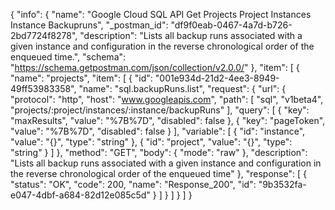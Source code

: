 {
  "info": {
    "name": "Google Cloud SQL API Get Projects Project Instances Instance Backupruns",
    "_postman_id": "df9f0eab-0467-4a7d-b726-2bd7724f8278",
    "description": "Lists all backup runs associated with a given instance and configuration in the reverse chronological order of the enqueued time.",
    "schema": "https://schema.getpostman.com/json/collection/v2.0.0/"
  },
  "item": [
    {
      "name": "projects",
      "item": [
        {
          "id": "001e934d-21d2-4ee3-8949-49ff53983358",
          "name": "sql.backupRuns.list",
          "request": {
            "url": {
              "protocol": "http",
              "host": "www.googleapis.com",
              "path": [
                "sql",
                "v1beta4",
                "projects/:project/instances/:instance/backupRuns"
              ],
              "query": [
                {
                  "key": "maxResults",
                  "value": "%7B%7D",
                  "disabled": false
                },
                {
                  "key": "pageToken",
                  "value": "%7B%7D",
                  "disabled": false
                }
              ],
              "variable": [
                {
                  "id": "instance",
                  "value": "{}",
                  "type": "string"
                },
                {
                  "id": "project",
                  "value": "{}",
                  "type": "string"
                }
              ]
            },
            "method": "GET",
            "body": {
              "mode": "raw"
            },
            "description": "Lists all backup runs associated with a given instance and configuration in the reverse chronological order of the enqueued time"
          },
          "response": [
            {
              "status": "OK",
              "code": 200,
              "name": "Response_200",
              "id": "9b3532fa-e047-4dbf-a684-82d12e085c5d"
            }
          ]
        }
      ]
    }
  ]
}